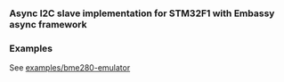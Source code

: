 ### Async I2C slave implementation for STM32F1 with Embassy async framework

### Examples
See [examples/bme280-emulator](https://github.com/ntqbit/stm32-async-i2c-slave/examples/bme280-emulator)